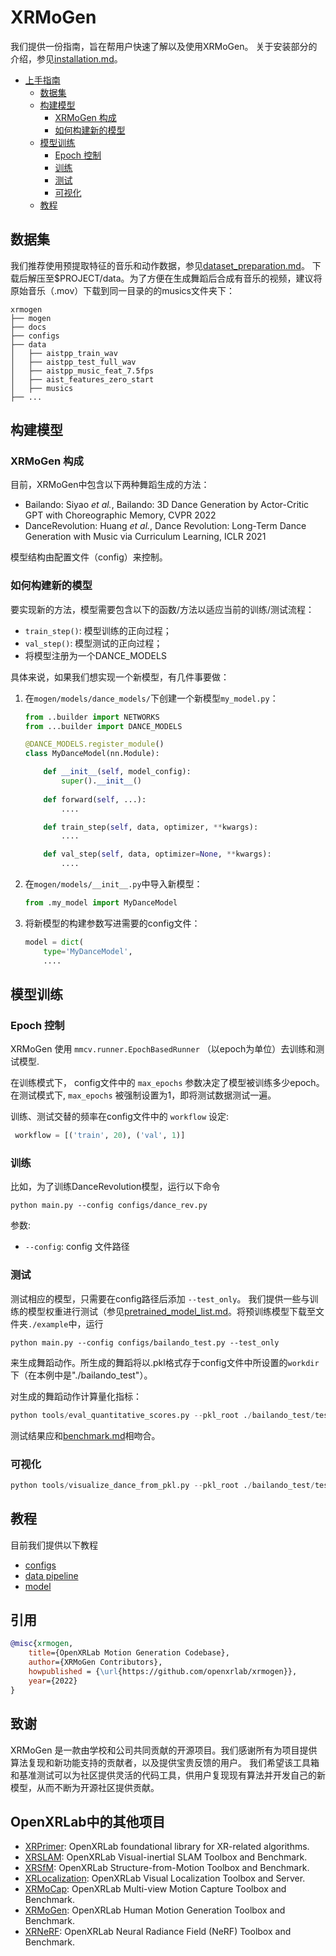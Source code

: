 # XRMoGen

我们提供一份指南，旨在帮用户快速了解以及使用XRMoGen。
关于安装部分的介绍，参见[installation.md](docs/zh_cn/installation.md)。


<!-- TOC -->

- [上手指南](#上手指南)
  - [数据集](#数据集)
  - [构建模型](#构建模型)
    - [XRMoGen 构成](#xrmogen-构成)
    - [如何构建新的模型](#如何构建新的模型)
  - [模型训练](#模型训练)
    - [Epoch 控制](#epoch-控制)
    - [训练](#训练)
    - [测试](#测试)
    - [可视化](#可视化)
  - [教程](#教程)

<!-- TOC -->

## 数据集

我们推荐使用预提取特征的音乐和动作数据，参见[dataset_preparation.md](docs/zh_cn/dataset_preparation.md)。
下载后解压至$PROJECT/data。为了方便在生成舞蹈后合成有音乐的视频，建议将原始音乐（.mov）下载到同一目录的的musics文件夹下：


```
xrmogen
├── mogen
├── docs
├── configs
├── data
│   ├── aistpp_train_wav
│   ├── aistpp_test_full_wav
│   ├── aistpp_music_feat_7.5fps
│   ├── aist_features_zero_start
│   ├── musics
├── ...
```


## 构建模型

### XRMoGen 构成

目前，XRMoGen中包含以下两种舞蹈生成的方法：

- Bailando: Siyao *et al.*, Bailando: 3D Dance Generation by Actor-Critic GPT with Choreographic Memory, CVPR 2022
- DanceRevolution: Huang *et al.*, Dance Revolution: Long-Term Dance Generation with Music via Curriculum Learning, ICLR 2021


模型结构由配置文件（config）来控制。

### 如何构建新的模型

要实现新的方法，模型需要包含以下的函数/方法以适应当前的训练/测试流程：

- `train_step()`: 模型训练的正向过程；
- `val_step()`: 模型测试的正向过程；
- 将模型注册为一个DANCE_MODELS


具体来说，如果我们想实现一个新模型，有几件事要做：

1. 在`mogen/models/dance_models/`下创建一个新模型`my_model.py`：

    ```python
    from ..builder import NETWORKS
    from ...builder import DANCE_MODELS

    @DANCE_MODELS.register_module()
    class MyDanceModel(nn.Module):

        def __init__(self, model_config):
            super().__init__()
        
        def forward(self, ...):
            ....

        def train_step(self, data, optimizer, **kwargs):
            ....

        def val_step(self, data, optimizer=None, **kwargs):
            ....
    ```

2. 在`mogen/models/__init__.py`中导入新模型：

    ```python
    from .my_model import MyDanceModel
    ```

3. 将新模型的构建参数写进需要的config文件：


    ```python
    model = dict(
        type='MyDanceModel',
        ....
    ```



## 模型训练

### Epoch 控制

XRMoGen 使用 `mmcv.runner.EpochBasedRunner` （以epoch为单位）去训练和测试模型.

在训练模式下， config文件中的 `max_epochs` 参数决定了模型被训练多少epoch。
在测试模式下, `max_epochs` 被强制设置为1，即将测试数据测试一遍。

训练、测试交替的频率在config文件中的 `workflow` 设定:
```python
 workflow = [('train', 20), ('val', 1)]
```

### 训练
比如，为了训练DanceRevolution模型，运行以下命令

```shell
python main.py --config configs/dance_rev.py 
```

参数:
- `--config`: config 文件路径


### 测试
测试相应的模型，只需要在config路径后添加 `--test_only`。
我们提供一些与训练的模型权重进行测试（参见[pretrained_model_list.md](docs/zh_cn/pretrained_model_list.md)。将预训练模型下载至文件夹`./example`中，运行

```shell
python main.py --config configs/bailando_test.py --test_only
```
来生成舞蹈动作。所生成的舞蹈将以.pkl格式存于config文件中所设置的`workdir`下（在本例中是"./bailando_test"）。


对生成的舞蹈动作计算量化指标：
```python
python tools/eval_quantitative_scores.py --pkl_root ./bailando_test/test/epoch_0 --gt_root data/aist_features_zero_start --music_feature_root data/aistpp_test_full_wav

```

测试结果应和[benchmark.md](docs/zh_cn/benchmark.md)相吻合。

### 可视化

```python
python tools/visualize_dance_from_pkl.py --pkl_root ./bailando_test/test/epoch_0 --audio_path data/musics/
```


## 教程
目前我们提供以下教程
* [configs](tutorials/config.md)
* [data pipeline](tutorials/data_pipeline.md)
* [model](tutorials/model.md)




## 引用

```bibtex
@misc{xrmogen,
    title={OpenXRLab Motion Generation Codebase},
    author={XRMoGen Contributors},
    howpublished = {\url{https://github.com/openxrlab/xrmogen}},
    year={2022}
}
```

## 致谢
XRMoGen 是一款由学校和公司共同贡献的开源项目。我们感谢所有为项目提供算法复现和新功能支持的贡献者，以及提供宝贵反馈的用户。
我们希望该工具箱和基准测试可以为社区提供灵活的代码工具，供用户复现现有算法并开发自己的新模型，从而不断为开源社区提供贡献。

## OpenXRLab中的其他项目

- [XRPrimer](https://github.com/openxrlab/xrprimer): OpenXRLab foundational library for XR-related algorithms.
- [XRSLAM](https://github.com/openxrlab/xrslam): OpenXRLab Visual-inertial SLAM Toolbox and Benchmark.
- [XRSfM](https://github.com/openxrlab/xrsfm): OpenXRLab Structure-from-Motion Toolbox and Benchmark.
- [XRLocalization](https://github.com/openxrlab/xrlocalization): OpenXRLab Visual Localization Toolbox and Server.
- [XRMoCap](https://github.com/openxrlab/xrmocap): OpenXRLab Multi-view Motion Capture Toolbox and Benchmark.
- [XRMoGen](https://github.com/openxrlab/xrmogen): OpenXRLab Human Motion Generation Toolbox and Benchmark.
- [XRNeRF](https://github.com/openxrlab/xrnerf): OpenXRLab Neural Radiance Field (NeRF) Toolbox and Benchmark.


